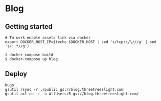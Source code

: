 # Blog


## Getting started

```
# To work enable assets link via docker
export DOCKER_HOST_IP=$(echo $DOCKER_HOST | sed 's/tcp:\/\///g' | sed 's/:.*//g')

$ docker-compose build
$ docker-compose up blog
```


## Deploy

```
hugo
gsutil rsync -r ./public gs://blog.threetreeslight.com
gsutil acl ch -r -u AllUsers:R gs://blog.threetreeslight.com/
```

